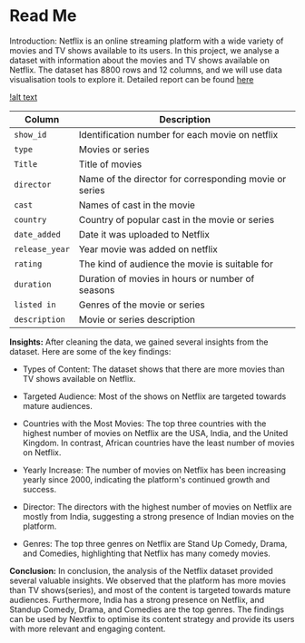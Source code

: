 # Read Me
Introduction: 
Netflix is an online streaming platform with a wide variety of movies and TV shows available to its users. In this project, we analyse a dataset with information about the movies and TV shows available on Netflix. The dataset has 8800 rows and 12 columns, and we will use data visualisation tools to explore it.
Detailed report can be found [here](https://github.com/distinctkemi/Netflix-Data-Analysis-/blob/main/Netflix%20data%20analysis%20%20report.pdf)


[!alt text](https://github.com/distinctkemi/Netflix-Data-Analysis-/blob/main/Netflix%20Dashboard%20Image.jpeg)

|Column |Description |
|--------|-------------|
|`show_id`| Identification number for each movie on netflix|
|`type`| Movies or series|
|`Title`| Title of movies|
|`director`| Name of the director for corresponding movie or series|
|`cast`| Names of cast in the movie|
| `country`| Country of popular cast in the movie or series|
|`date_added`| Date it was uploaded to Netflix|
|`release_year`| Year movie was added on netflix|
|`rating`| The kind of audience the movie is suitable for|
|`duration`| Duration of movies in hours or number of seasons|
|`listed in`| Genres of the movie or series|
| `description`| Movie or series description|
	
**Insights:** After cleaning the data, we gained several insights from the dataset. Here are some of the key findings: 
- Types of Content: The dataset shows that there are more movies than TV shows available on Netflix. 

- Targeted Audience: Most of the shows on Netflix are targeted towards mature audiences. 

- Countries with the Most Movies: The top three countries with the highest number of movies on Netflix are the USA, India, and the United Kingdom. In contrast, African countries have the least number of movies on Netflix. 

- Yearly Increase: The number of movies on Netflix has been increasing yearly since 2000, indicating the platform's continued growth and success. 

- Director: The directors with the highest number of movies on Netflix are mostly from India, suggesting a strong presence of Indian movies on the platform.

- Genres: The top three genres on Netflix are Stand Up Comedy, Drama, and Comedies, highlighting that Netflix has many comedy movies. 

**Conclusion:**
 In conclusion, the analysis of the Netflix dataset provided several valuable insights. We observed that the platform has more movies than TV shows(series), and most of the content is targeted towards mature audiences. Furthermore, India has a strong presence on Netflix, and Standup Comedy, Drama, and Comedies are the top genres. The findings can be used by Nextfix to optimise its content strategy and provide its users with more relevant and engaging content.






